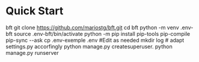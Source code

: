 # Quick Start

bft git clone https://github.com/mariostg/bft.git
cd bft
python -m venv .env-bft
source .env-bft/bin/activate
python -m pip install pip-tools
pip-compile
pip-sync --ask
cp .env-exemple .env #Edit as needed
mkdir log # adapt settings.py accorfingly
python manage.py createsuperuser.
python manage.py runserver
